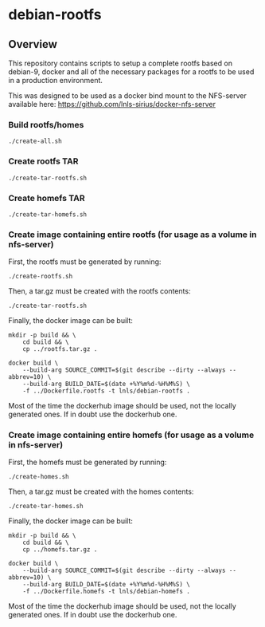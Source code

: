 debian-rootfs
===============================

Overview
--------

This repository contains scripts to setup a complete rootfs based on
debian-9, docker and all of the necessary packages for a rootfs to be
used in a production environment.

This was designed to be used as a docker bind mount to the
NFS-server available here: https://github.com/lnls-sirius/docker-nfs-server

### Build rootfs/homes

    ./create-all.sh

### Create rootfs TAR

    ./create-tar-rootfs.sh

### Create homefs TAR

    ./create-tar-homefs.sh

### Create image containing entire rootfs (for usage as a volume in nfs-server)

First, the rootfs must be generated by running:

    ./create-rootfs.sh

Then, a tar.gz must be created with the rootfs contents:

    ./create-tar-rootfs.sh

Finally, the docker image can be built:

    mkdir -p build && \
        cd build && \
        cp ../rootfs.tar.gz .

    docker build \
        --build-arg SOURCE_COMMIT=$(git describe --dirty --always --abbrev=10) \
        --build-arg BUILD_DATE=$(date +%Y%m%d-%H%M%S) \
        -f ../Dockerfile.rootfs -t lnls/debian-rootfs .

Most of the time the dockerhub image should be used, not the
locally generated ones. If in doubt use the dockerhub one.

### Create image containing entire homefs (for usage as a volume in nfs-server)

First, the homefs must be generated by running:

    ./create-homes.sh

Then, a tar.gz must be created with the homes contents:

    ./create-tar-homes.sh

Finally, the docker image can be built:

    mkdir -p build && \
        cd build && \
        cp ../homefs.tar.gz .

    docker build \
        --build-arg SOURCE_COMMIT=$(git describe --dirty --always --abbrev=10) \
        --build-arg BUILD_DATE=$(date +%Y%m%d-%H%M%S) \
        -f ../Dockerfile.homefs -t lnls/debian-homefs .

Most of the time the dockerhub image should be used, not the
locally generated ones. If in doubt use the dockerhub one.
